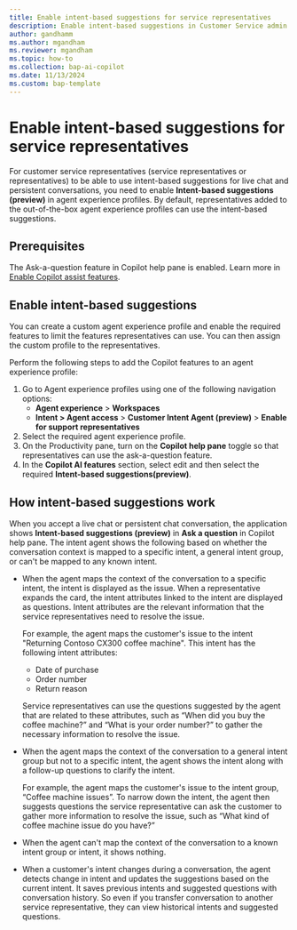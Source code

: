 ```yaml
---
title: Enable intent-based suggestions for service representatives
description: Enable intent-based suggestions in Customer Service admin center or Contact Center admin center to help customer service representatives handle customer conversations with ease.
author: gandhamm
ms.author: mgandham
ms.reviewer: mgandham
ms.topic: how-to
ms.collection: bap-ai-copilot
ms.date: 11/13/2024
ms.custom: bap-template 
---
```


# Enable intent-based suggestions for service representatives

For customer service representatives (service representatives or representatives) to be able to use intent-based suggestions for live chat and persistent conversations, you need to enable **Intent-based suggestions (preview)** in agent experience profiles. By default, representatives added to the out-of-the-box agent experience profiles can use the intent-based suggestions.

## Prerequisites

 The Ask-a-question feature in Copilot help pane is enabled. Learn more in [Enable Copilot assist features](copilot-enable-help-pane.md).


## Enable intent-based suggestions

You can create a custom agent experience profile and enable the required features to limit the features representatives can use. You can then assign the custom profile to the representatives.

Perform the following steps to add the Copilot features to an agent experience profile:

1. Go to Agent experience profiles using one of the following navigation options:
   - **Agent experience** > **Workspaces**
   - **Intent > Agent access** > **Customer Intent Agent (preview)** > **Enable for support representatives**
1. Select the required agent experience profile.
1. On the Productivity pane, turn on the **Copilot help pane** toggle so that representatives can use the ask-a-question feature.
1. In the **Copilot AI features** section, select edit and then select the required **Intent-based suggestions(preview)**.


## How intent-based suggestions work

When you accept a live chat or persistent chat conversation, the application shows **Intent-based suggestions (preview)** in **Ask a question** in Copilot help pane. The intent agent shows the following based on whether the conversation context is mapped to a specific intent, a general intent group, or can't be mapped to any known intent.

- When the agent maps the context of the conversation to a specific intent, the intent is displayed as the issue. When a representative expands the card, the intent attributes linked to the intent are displayed as questions. Intent attributes are the relevant information that the service representatives need to resolve the issue.
   
  For example, the agent maps the customer's issue to the intent "Returning Contoso CX300 coffee machine". This intent has the following intent attributes:
    -	Date of purchase
    -	Order number
    -	Return reason

  Service representatives can use the questions suggested by the agent that are related to these attributes, such as “When did you buy the coffee machine?” and “What is your order number?” to gather the necessary information to resolve the issue.

- When the agent maps the context of the conversation to a general intent group but not to a specific intent, the agent shows the intent along with a follow-up questions to clarify the intent. 

   For example, the agent maps the customer's issue to the intent group, “Coffee machine issues”. To narrow down the intent, the agent then suggests questions the service representative can ask the customer to gather more information to resolve the issue, such as “What kind of coffee machine issue do you have?”

- When the agent can't map the context of the conversation to a known intent group or intent, it shows nothing.
- When a customer's intent changes during a conversation, the agent detects change in intent and updates the suggestions based on the current intent. It saves previous intents and suggested questions with conversation history. So even if you transfer conversation to another service representative, they can view historical intents and suggested questions.
  